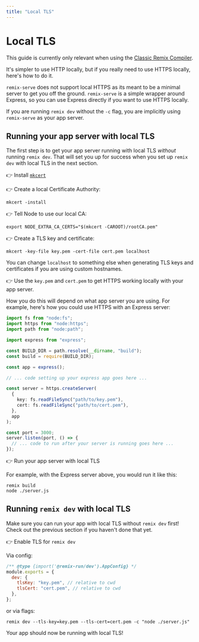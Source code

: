 ```yaml
---
title: "Local TLS"
---
```


# Local TLS

<docs-warning>This guide is currently only relevant when using the [Classic Remix Compiler][classic-remix-compiler].</docs-warning>

It's simpler to use HTTP locally, but if you really need to use HTTPS locally, here's how to do it.

<docs-warning>

`remix-serve` does not support local HTTPS as its meant to be a minimal server to get you off the ground.
`remix-serve` is a simple wrapper around Express, so you can use Express directly if you want to use HTTPS locally.

If you are running `remix dev` without the `-c` flag, you are implicitly using `remix-serve` as your app server.

</docs-warning>

## Running your app server with local TLS

The first step is to get your app server running with local TLS _without_ running `remix dev`.
That will set you up for success when you set up `remix dev` with local TLS in the next section.

👉 Install [`mkcert`][mkcert]

👉 Create a local Certificate Authority:

```shellscript nonumber
mkcert -install
```

👉 Tell Node to use our local CA:

```shellscript nonumber
export NODE_EXTRA_CA_CERTS="$(mkcert -CAROOT)/rootCA.pem"
```

👉 Create a TLS key and certificate:

```shellscript nonumber
mkcert -key-file key.pem -cert-file cert.pem localhost
```

<docs-info>

You can change `localhost` to something else when generating TLS keys and certificates if you are using custom hostnames.

</docs-info>

👉 Use the `key.pem` and `cert.pem` to get HTTPS working locally with your app server.

How you do this will depend on what app server you are using.
For example, here's how you could use HTTPS with an Express server:

```ts filename=server.ts
import fs from "node:fs";
import https from "node:https";
import path from "node:path";

import express from "express";

const BUILD_DIR = path.resolve(__dirname, "build");
const build = require(BUILD_DIR);

const app = express();

// ... code setting up your express app goes here ...

const server = https.createServer(
  {
    key: fs.readFileSync("path/to/key.pem"),
    cert: fs.readFileSync("path/to/cert.pem"),
  },
  app
);

const port = 3000;
server.listen(port, () => {
  // ... code to run after your server is running goes here ...
});
```

👉 Run your app server with local TLS

For example, with the Express server above, you would run it like this:

```shellscript nonumber
remix build
node ./server.js
```

## Running `remix dev` with local TLS

Make sure you can run your app with local TLS without `remix dev` first!
Check out the previous section if you haven't done that yet.

👉 Enable TLS for `remix dev`

Via config:

```js filename=remix.config.js
/** @type {import('@remix-run/dev').AppConfig} */
module.exports = {
  dev: {
    tlsKey: "key.pem", // relative to cwd
    tlsCert: "cert.pem", // relative to cwd
  },
};
```

or via flags:

```shellscript nonumber
remix dev --tls-key=key.pem --tls-cert=cert.pem -c "node ./server.js"
```

Your app should now be running with local TLS!

[mkcert]: https://github.com/FiloSottile/mkcert#installation
[classic-remix-compiler]: ../future/vite#classic-remix-compiler-vs-remix-vite
